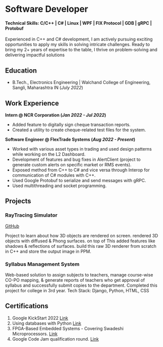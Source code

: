 # Software Developer

#### Technical Skills: C/C++ | C# | Linux | WPF | FIX Protocol | GDB | gRPC | Protobuf

Experienced in C++ and C# development, I am actively pursuing exciting opportunities to apply my skills in solving intricate
challenges. Ready to bring my 2+ years of expertise to the table, I thrive on problem-solving and delivering impactful solutions

## Education
- B.Tech., Electronics Engineering | Walchand College of Engineering, Sangli, Maharashtra IN (_July 2022_)

## Work Experience
**Intern @ NCR Corporation (_Jan 2022 - Jul 2022_)**
- Added feature to digitally sign cheque transaction reports.
- Created a utility to create cheque-related test files for the system.

**Software Engineer @ FlexTrade Systems (_Aug 2022 - Present_)**
- Worked with various asset types in trading and used design patterns while working on the L2 Dashboard.
- Development of features and bug fixes in AlertClient (project to generate custom alerts on specific market or RMS events).
- Exposed method from C++ to C# and vice versa through Interop for communication of C# modules with C++.
- Used Google Protobuf to serialize and send messages with gRPC.
- Used multithreading and socket programming.

## Projects
### RayTracing Simulator
[GitHub](https://github.com/sonavalepratham/RayTracing)

Project to learn about how 3D objects are rendered on screen. rendered 3D objects with diffused & Phong surfaces. on top of
This added features like shadows & reflections of surfaces. build this raw 3D renderer from scratch in C++ and store the output
image in PPM.

### Syllabus Management System

Web-based solution to assign subjects to teachers, manage course-wise CO-PO mapping, & generate reports of teachers who get approval of syllabus and successfully submit copies to the department.
Completed this project for college in 3rd year.
Tech Stack: Django, Python, HTML, CSS 

## Certifications
1. Google KickStart 2022 [Link](https://codingcompetitions.withgoogle.com/kickstart/certificate/summary/00000000008caba4)
2. Using databases with Python [Link](https://www.coursera.org/account/accomplishments/verify/82X6YGKXZMLZ?utm_campaign=sharebutton_course&utm_content=cert_image&utm_medium=certificate&utm_product=course&utm_source=link&utm_user=acba25f8fc45f8054e6ae0f9ab3e81739303c755)
3. FPGA-Based Embedded Systems - Covering Swadeshi Microprocessors. [Link](https://drive.google.com/file/d/1b9Pf8lxiDut0DPVs8FUuTIc3IQpBrCWZ/view)
4. Google Code Jam qualification round. [Link](https://codingcompetitions.withgoogle.com/codejam/certificate/summary/00000000004360f1)


